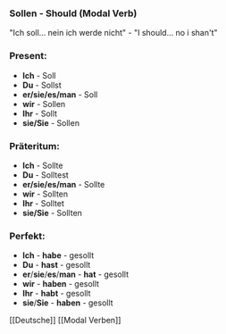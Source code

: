 ### Sollen - Should   (Modal Verb)

"Ich soll... nein ich werde nicht" - "I should... no i shan't"

### Present:
* **Ich** - Soll
* **Du** - Sollst
* **er/sie/es/man** - Soll
* **wir** - Sollen
* **Ihr** - Sollt
* **sie/Sie** - Sollen


### Präteritum:
* **Ich** - Sollte
* **Du** - Solltest
* **er/sie/es/man** - Sollte
* **wir** - Sollten
* **Ihr** - Solltet
* **sie/Sie** - Sollten



### Perfekt:
* **Ich** - **habe** - gesollt
* **Du** - **hast** - gesollt
* **er**/**sie**/**es**/**man** - **hat** - gesollt
* **wir** - **haben** - gesollt
* **Ihr** - **habt** - gesollt
* **sie**/**Sie** - **haben** - gesollt



[[Deutsche]]
[[Modal Verben]]